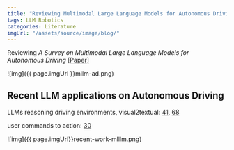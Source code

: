```yaml
---
title: "Reviewing Multimodal Large Language Models for Autonomous Driving"
tags: LLM Robotics
categories: Literature
imgUrl: "/assets/source/image/blog/"
---
```


Reviewing _A Survey on Multimodal Large Language Models for Autonomous Driving_ 
[[Paper]](https://arxiv.org/abs/2311.12320)

![img]({{ page.imgUrl }}mllm-ad.png)

## Recent LLM applications on Autonomous Driving

LLMs reasoning driving environments, visual2textual: [41](https://arxiv.org/abs/2307.07162), [68](https://arxiv.org/abs/2309.13193)

user commands to action: [30](https://arxiv.org/abs/2310.08034)

![img]({{ page.imgUrl}}recent-work-mlllm.png)

